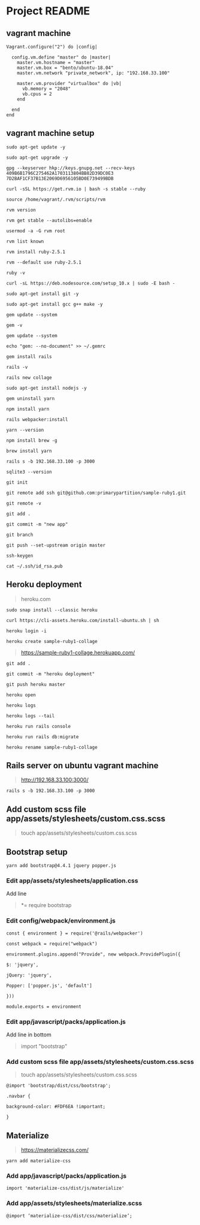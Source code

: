 # Project README


## vagrant machine

```
Vagrant.configure("2") do |config|
  
  config.vm.define "master" do |master|
    master.vm.hostname = "master"
    master.vm.box = "bento/ubuntu-18.04"    
    master.vm.network "private_network", ip: "192.168.33.100"

    master.vm.provider "virtualbox" do |vb|
      vb.memory = "2048"
      vb.cpus = 2
    end

  end
end
```


## vagrant machine setup

```
sudo apt-get update -y

sudo apt-get upgrade -y

gpg --keyserver hkp://keys.gnupg.net --recv-keys 409B6B1796C275462A1703113804BB82D39DC0E3 7D2BAF1CF37B13E2069D6956105BD0E739499BDB

curl -sSL https://get.rvm.io | bash -s stable --ruby

source /home/vagrant/.rvm/scripts/rvm

rvm version

rvm get stable --autolibs=enable

usermod -a -G rvm root

rvm list known

rvm install ruby-2.5.1

rvm --default use ruby-2.5.1

ruby -v

curl -sL https://deb.nodesource.com/setup_10.x | sudo -E bash -

sudo apt-get install git -y

sudo apt-get install gcc g++ make -y

gem update --system

gem -v

gem update --system

echo "gem: --no-document" >> ~/.gemrc

gem install rails

rails -v

rails new collage

sudo apt-get install nodejs -y

gem uninstall yarn

npm install yarn

rails webpacker:install

yarn --version

npm install brew -g

brew install yarn

rails s -b 192.168.33.100 -p 3000

sqlite3 --version

git init

git remote add ssh git@github.com:primarypartition/sample-ruby1.git

git remote -v

git add .

git commit -m "new app"

git branch

git push --set-upstream origin master

ssh-keygen

cat ~/.ssh/id_rsa.pub

```


## Heroku deployment

> heroku.com

```
sudo snap install --classic heroku

curl https://cli-assets.heroku.com/install-ubuntu.sh | sh

heroku login -i

heroku create sample-ruby1-collage

```

> https://sample-ruby1-collage.herokuapp.com/

```
git add .

git commit -m "heroku deployment"

git push heroku master

heroku open

heroku logs

heroku logs --tail

heroku run rails console

heroku run rails db:migrate

heroku rename sample-ruby1-collage
```


## Rails server on ubuntu vagrant machine

> http://192.168.33.100:3000/

```
rails s -b 192.168.33.100 -p 3000

```


## Add custom scss file app/assets/stylesheets/custom.css.scss

> touch app/assets/stylesheets/custom.css.scss


## Bootstrap setup

```
yarn add bootstrap@4.4.1 jquery popper.js

```

### Edit app/assets/stylesheets/application.css

Add line

> *= require bootstrap
 
 
### Edit config/webpack/environment.js

```
const { environment } = require('@rails/webpacker')

const webpack = require("webpack")

environment.plugins.append("Provide", new webpack.ProvidePlugin({

$: 'jquery',

jQuery: 'jquery',

Popper: ['popper.js', 'default']

}))

module.exports = environment
```


### Edit app/javascript/packs/application.js

Add line in bottom

> import "bootstrap"


### Add custom scss file app/assets/stylesheets/custom.css.scss

> touch app/assets/stylesheets/custom.css.scss

```
@import 'bootstrap/dist/css/bootstrap';

.navbar {

background-color: #FDF6EA !important;

}
```


## Materialize 

> https://materializecss.com/

```
yarn add materialize-css
```

### Add app/javascript/packs/application.js

```
import 'materialize-css/dist/js/materialize'
```

### Add app/assets/stylesheets/materialize.scss

```
@import ‘materialize-css/dist/css/materialize’;
```
